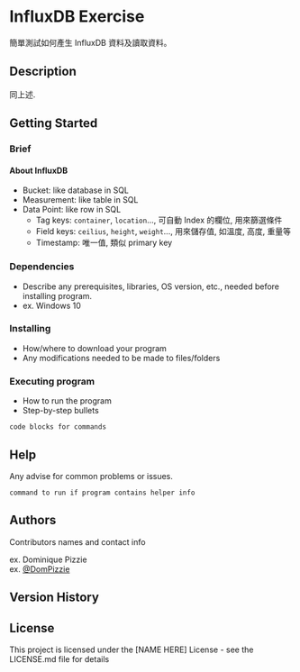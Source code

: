 # InfluxDB Exercise

簡單測試如何產生 InfluxDB 資料及讀取資料。

## Description

同上述.

## Getting Started

### Brief
#### About InfluxDB
* Bucket: like database in SQL
* Measurement: like table in SQL 
* Data Point: like row in SQL
  * Tag keys: `container`, `location`..., 可自動 Index 的欄位, 用來篩選條件
  * Field keys: `ceilius`, `height`, `weight`..., 用來儲存值, 如溫度, 高度, 重量等
  * Timestamp: 唯一值, 類似 primary key 

### Dependencies

* Describe any prerequisites, libraries, OS version, etc., needed before installing program.
* ex. Windows 10

### Installing

* How/where to download your program
* Any modifications needed to be made to files/folders

### Executing program

* How to run the program
* Step-by-step bullets
```
code blocks for commands
```

## Help

Any advise for common problems or issues.
```
command to run if program contains helper info
```

## Authors

Contributors names and contact info

ex. Dominique Pizzie  
ex. [@DomPizzie](https://twitter.com/dompizzie)

## Version History


## License

This project is licensed under the [NAME HERE] License - see the LICENSE.md file for details
